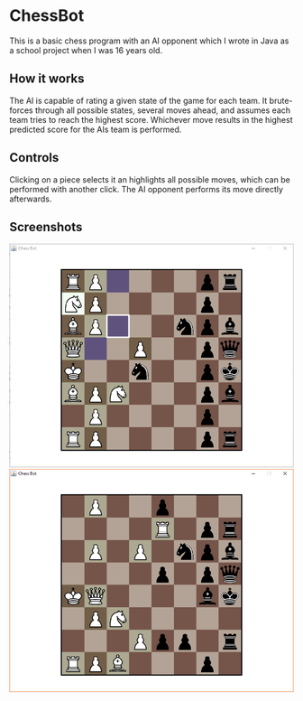 # ChessBot

This is a basic chess program with an AI opponent which I wrote in Java as a school project when I was 16 years old.

## How it works

The AI is capable of rating a given state of the game for each team.
It brute-forces through all possible states, several moves ahead, and assumes each team tries to reach the highest score.
Whichever move results in the highest predicted score for the AIs team is performed.

## Controls

Clicking on a piece selects it an highlights all possible moves, which can be performed with another click.
The AI opponent performs its move directly afterwards.

## Screenshots

![Screenshot unable to load](/screenshots/screenshot0.png?raw=true)
![Screenshot unable to load](/screenshots/screenshot1.png?raw=true)
